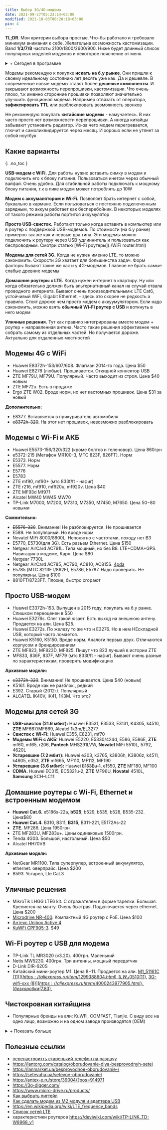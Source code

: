 ```yaml
---
title: Выбор 3G/4G-модема
date: 2021-09-27T05:23:14+03:00
modified: 2021-10-03T00:20:18+03:00
pin: 4
---
```


**TL;DR**. Мои критерии выбора простые. Что-бы работало и требовало минимум внимания к себе. Желательна возможность кастомизации. Band **1/3/7/8** частоты 2100/1800/2600/900. Ниже будет длинный список популярных моделей модемов и некоторое пояснение от меня. 

<details markdown="1"><summary markdown="0">+ Сегодня в программе</summary>
- toc  
{: toc }

</details>

Модемы рекомендую к покупке **искать на б.у рынке**. Они пришли к своему идеальному состоянию лет десять уже как. Да и дешевле. В современные новые модемы ставят более **дешевые компоненты**. И закрывают возможность перепрошивки, кастомизации. Что очень плохо, т.к именно сторонние прошивки позволяют значительно улучшить функционал модема. Например отвязать от оператора, **зафиксировать TTL** или разблокировать возможность звонков

Не рекомендую покупать **китайские модемы** - намучаетесь. В них часто просто нет возможнеости перепрошивки. А иногда китайцы забывают установить радиатор. Из-за чего модем перегревается, глючит и самоликвидируется через месяц. И хорошо если не утянет за собой ноутбук



## Какие варианты
{: .no_toc }

**USB-модем с WiFi.** Для работы нужно вставить симку в модем и подключить его к блоку питания. Пользоваться инетом через обычный вайфай. Очень удобно. Для стабильной работы подключать к мощному блоку питания, т.к в пике модем может потреблять до 10W

**Модем с аккумалятором и Wi-Fi.** Позволяет брать интернет с собой, буквально в кармане. Если пользоваться с постоянно подключенным зарядным, то аккум работает как бесперебойник. В некоторых моделях от такого режима работы портится аккумулятор

**Просто USB-свисток.** Работают только когда вставить в компьютер или в роутер с поддержкой USB-модемов. По стоимости (на б.у ранке) примерно так же как и первые два типа. Эти модемы можно подключить к роутеру через USB-удлиннитель и пользоваться как беспроводным. Смотри статью [Wi-Fi роутеры](./WiFi router.html)

**Модемы для сетей 3G.** Когда не нужен именно LTE, то можно сэкономить. Скорости 3G хватает для большинства задач. Форм факторы бывают такие же как и у 4G-модемов. Главное не брать самые слабые древние модемы

**Домашние роутеры с LTE.** Когда нужен интернет в квартиру. Ну или когда обязательно должен быть альтернативный канал на случай отвала проводного интернета. Бывают очень производительными: LTE Cat6, устойчивый WiFi, Gigabit Ethernet, - здесь это скорее не редкость а правило. Стоят дороже чем просто модем с аккуумулятором. Если надо сэкономить, можно взять **обычный Wi-Fi роутер с USB** и воткнуть в него модем

**Уличные решения.** Тут как правило интегрированы вместе модем + роутер + направленная антена. Часто такие решения эффективнее чем собрать самому из отдельных частей. Но получается дороже. Актуально для отдаленных местностей


## Модемы 4G с WiFi
- Huawei E8372h-153/607/608. Флагман 2014-го года. Цена $50
- Huawei E8278 (любые). Прошивается. Откидной коннектор USB
- ZTE MF79U, MF79U. Популярный. Часто выходит из строя. Цена $40 новым
- ZTE MF72u. Есть в продаже
- Ergo ZTE W02. Вроде норм, но нет кастомных прошивок. Цена $31 за новый

**Дополнительно:**
- E8377. Вставляется в прикуриватель автомобиля
- ~~e8372h-320~~. На этот нет прошивок, невозможно разблокировать


## Модемы с Wi-Fi и АКБ
- Huawei E5573-156/320/322 (кроме болтов и теленовор). Цена 860грн
- e5372-215 (Мегафон MR100-3, МТС 823F, 826FT). Норм
- E5373. Норм
- E5577. Норм
- E5776
- E5783 
- ZTE mf90, mf90+ (мтс 833f/ft - нафиг)
- ZTE r216, mf910, mf920u, mf920v. Цена $40
- ZTE MF93d Mf971 
- Alcatel MW40 MW45 MW70 
- TP-Link M7000, M7200, M7310, M7350, M7450, M7650. Цена $50-$80 новыми

**Сомнительно:** 
- ~~E5576-320~~. Внимание! Не разблокируется. Не прошивается
- E589. Не популярный. Но вроде норм
- Novatel MiFi 8000/8800L. Непонятно с частотами, походу нет B3
- E5770, E5730(для 3G). Есть разъем Ethernet. Цена $150
- Netgear AirCard AC791L. Типа мощный, но без B8. LTE+CDMA+GPS. Навигация в модеме, Карл. Цена $80
- Netgear 7730L
- Netgear AirCard AC785, AC790, AC810, AC815S. [4pda](https://4pda.to/forum/index.php?showtopic=748110)
- E5785 (МТС 8213FT/862F), E5786, E5787. Надо проверить. Не популярны. Цена $100
- 8810FT/8723FT. Плохие, быстро сгорают


## Просто USB-модем
- Huawei E3372h-153. Выпущен в 2015 году, покупать на б.у ранке. Слишком переоценен в $50
- Huawei E3276s. Олег такой юзает. Есть выход на внешнюю антену. Продается на али. Цена $25.
- Huawei E3272s. По железу то же что и E3276. Но в нем НЕскладной USB, который часто ломается.
- Huawei K5160, K5150. Вроде норм. Аналоги первых двух. Отличаются корпусом и брендированием 
- ZTE MF823, MF823D, MF825. Пишут что 823 лучший в истории ZTE
- MF833, 836F, 837F, MF79 (мтс 833f/ft - нафиг). Бывают очень разные по характеристикам, проверять модификацию


**Архивные модели:** 
- ~~e3372h-320~~. Внимание! Не прошивается. Цена $40 (новым) 
- K5161. Вроде как не разблок., редкий
- E392. Старый (2012г). Популярный
- ALCATEL IK40V, IK41, 1K3M. Что это?

## Модемы для сетей 3G

- **USB-свисток (21.6 мбит):** Huawei E3531, E3533, E3131, K4305, k4510, **ZTE** MF667/MF669, Alcatel 1k3m/EL3277
- **Свисток с Wi-Fi:** Huawei E355, Е8231, mf70 
- **Модемы WiFi c АКБ:** Huawei E5220, E5330/424d, E586, E586E, **ZTE** mf60, mf65, r206, **Pantech** MHS291LVW, **Novatel** MiFi 5510L, 5792, 4620L
- **Устаревшие (7.2 мбит):** Huawei e303, k3765, k3806h, K3806z, k4511, k4605, e352, **ZTE** mf665, MF110, MF112, MF190
- **Устаревшие (3.6 мбит):** Huawei ~~E153Eu-1~~, e1550, **ZTE** MF180, MF100
- **CDMA.** Huawei EC315, EC5321u-2, **ZTE** MF96U, **Novatel** 4510L, **Samsung** SCH–LC11


## Домашние роутеры с Wi-Fi, Ethernet и встроенным модемом
- **Huawei Cat.6.** e5186s-22a, **b525**, b529, b535, b528, B535-232. Цена$80
- **Huawei Cat.4.** B310, B311, **B315**, B311-221, E5172As-22
- **ZTE.** MF286. Цена 1950грн
- ZTE MF283U, MF283u+. Цены одинаковые 1500грн.
- Tenda 4G03. Большой, настольный. Цена $50
- Alcatel HH70VB  

**Архивные модели:** 
- NetGear MR1100. Типа суперпупер, встроенный аккумулятор, ethernet. оверпрайс. Цена $200
- B593. Устарел, Lte Cat.3


## Уличные решения
- MikroTik LHGG LTE6 kit. С отражателем в форме тарелки. Большая. Крепистся на мачту. Очень быстрая. Подключается через ethernet. Цена $200
- [Microdrive NR-400](https://www.micro-drive.ru/products/ulichnyij-router-nr-400). Компактный 4G роутер с PoE. Цена $100
- [Антекс Unibox Active 4](https://antex-e.ru/store/39004/?pos=914996)
- [KuWFi CPF905-3](https://aliexpress.ru/item/33053649924.html). $49

## Wi-Fi роутер с USB для модема
- TP-Link TL MR3020 (v3.20). 400грн. Маленький
- Netis MW5230. 400грн. Три антенны, мощный передатчик
- D-Link DIR-620S
- Китайский мини-роутер M1. Цена $8-$11. Продается на али.
  [M1_51161C ($11)](https://aliexpress.ru/item/1299388604.html), 
  [LW_A0510 ($11)](https://aliexpress.ru/item/1299388604.html), 
  [3G-wifi-xxx ($8)](https://aliexpress.ru/item/4000243977905.html),
  [без коробки ($7.83)](https://aliexpress.ru/item/32855389039.html),





## Чистокровная китайщина
- Популярные бренды на али: KuWFi, COMFAST, Tianjie. С виду все на одно лицо, возможно и на одном заводе производятся (OEM)

<details markdown="1"><summary markdown="0">+ Показать больше</summary>
- [Тема на 4pda](https://4pda.to/forum/index.php?showtopic=849043)  
- Noname B1/B3. Цена $15 самый дешевый. Бывает с разными названиями.  
  [UF902-1 ($15.75)](https://aliexpress.ru/item/33011621445.html), 
  [UF903-1 ($15.75)](https://aliexpress.ru/item/32951351640.html), 
  [UF904-1 ($15.75)](https://aliexpress.ru/item/4000291960023.html), 
  AnyDATA W150,  
  [4G-UFI-XX ($15)](#), 
  [A701 ($20)](https://aliexpress.ru/item/32910311042.html), 
  UF725 ($22), 
  [H80 ($22)](https://aliexpress.ru/item/1005003065277530.html), 
  [Olax u80/u90 ($23)](https://olx.ua/702763471), 
- Noname B1/B3/B7:  
  [MF783-3 ($28)](https://aliexpress.ru/item/4000291960023.html), 
  [LDW922E ($27)](https://aliexpress.ru/item/4001191990200.html), 
  [LDW923D ($27)](https://aliexpress.ru/item/4001191990200.html),  
  [LDW931-2 ($22)](https://www.aliexpress.com/item/4000444254077.html), 
  [U8 ($22)](https://aliexpress.ru/item/1005003298327779.html), 
- Noname 3G(7.2мбит):  
  [UFI-MF230_XXX ($14)](https://aliexpress.ru/item/32812483460.html), 
  [UFI_UF230_XXX (13)](https://aliexpress.ru/item/1005002124424135.html), 
  [UFI_UF230_XXX ($12)](https://aliexpress.ru/item/4000208102252.html)
    
</details>



## Полезные ссылки
- [перенастроитть старенький телефон на раздачу](#)
- <https://lantorg.com/catalog/oborudovanie-dlya-besprovodnyh-setej>
- <https://lanmarket.ua/besprovodnoe-oborudovanie-/>
- <https://setevuha.ua/setevoe-oborudovanie/>
- <https://antex-e.ru/store/39004/?pos=914971>
- <https://3g-digger.com/>
- <https://www.micro-drive.ru/products/>
- [Как выбрать пигтейл](https://net-well.ru/stati-o-3g-4g-internete/kakoj-vybrat-pigtejl-ts9-ili-crc9)
- [Как сделать модем из M2 модуля и адаптера USB](https://4pda.to/forum/index.php?showtopic=994474)
- <https://en.wikipedia.org/wiki/LTE_frequency_bands>
- [Список сетей LTE](https://ru.wikipedia.org/wiki/%D0%A1%D0%BF%D0%B8%D1%81%D0%BE%D0%BA_LTE-%D1%81%D0%B5%D1%82%D0%B5%D0%B9)
- характеристики роутеров <https://deviwiki.com/wiki/TP-LINK_TD-W8968_v1>
